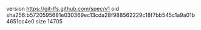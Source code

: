 version https://git-lfs.github.com/spec/v1
oid sha256:b5720595681e030369ec13cda28f988562229c18f7bb545c1a9a01b4651cc4e0
size 14705
